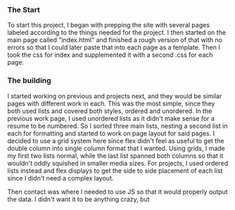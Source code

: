 
### The Start ###
To start this project, I began with prepping the site with several pages labeled according to the things needed for the project. I then started on the main page called "index.html" and finished a rough version of that with no errors so that I could later paste that into each page as a template. Then I took the css for index and supplemented it with a second .css for each page. 


### The building ###
I started working on previous and projects next, and they would be similar pages with different work in each. This was the most simple, since they both used lists and covered both styles, ordered and unordered. In the previous work page, I used unordered lists as it didn't make sense for a resume to be numbered. So I sorted three main lists, nesting a second list in each for formatting and started to work on page layout for said pages. I decided to use a grid system here since flex didn't feel as useful to get the double column into single column format that I wanted. Using grids, I made my first two lists normal, while the last list spanned both columns so that it wouldn't oddly squished in smaller media sizes. For projects, I used ordered lists instead and flex displays to get the side to side placement of each list since I didn't need a complex layout. 

Then contact was where I needed to use JS so that it would properly output the data. I didn't want it to be anything crazy, but 